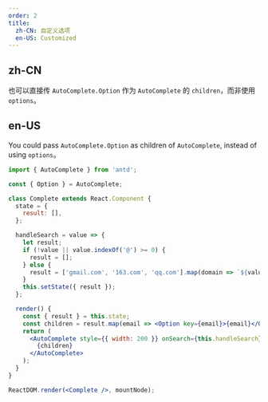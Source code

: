 ```yaml
---
order: 2
title:
  zh-CN: 自定义选项
  en-US: Customized
---
```


## zh-CN

也可以直接传 `AutoComplete.Option` 作为 `AutoComplete` 的 `children`，而非使用 `options`。

## en-US

You could pass `AutoComplete.Option` as children of `AutoComplete`, instead of using `options`。

```jsx
import { AutoComplete } from 'antd';

const { Option } = AutoComplete;

class Complete extends React.Component {
  state = {
    result: [],
  };

  handleSearch = value => {
    let result;
    if (!value || value.indexOf('@') >= 0) {
      result = [];
    } else {
      result = ['gmail.com', '163.com', 'qq.com'].map(domain => `${value}@${domain}`);
    }
    this.setState({ result });
  };

  render() {
    const { result } = this.state;
    const children = result.map(email => <Option key={email}>{email}</Option>);
    return (
      <AutoComplete style={{ width: 200 }} onSearch={this.handleSearch} placeholder="input here">
        {children}
      </AutoComplete>
    );
  }
}

ReactDOM.render(<Complete />, mountNode);
```
